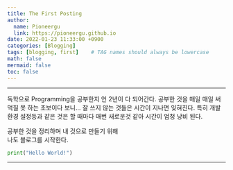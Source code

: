 ```yaml
---
title: The First Posting
author:
  name: Pioneergu
  link: https://pioneergu.github.io
date: 2022-01-23 11:33:00 +0900
categories: [Blogging]
tags: [blogging, first]    # TAG names should always be lowercase
math: false
mermaid: false
toc: false
---
```



---
독학으로 Programming을 공부한지 언 2년이 다 되어간다. 
공부한 것을 매일 매일 써먹질 못 하는 초보이다 보니...
잘 쓰지 않는 것들은 시간이 지나면 잊혀진다.
특히 개발환경 설정등과 같은 것은 할 때마다 매번 새로운것 같아 시간이 엄청 낭비 된다.
  
공부한 것을 정리하며 내 것으로 만들기 위해  
나도 블로그를 시작한다.
```python
print("Hello World!")
```
---